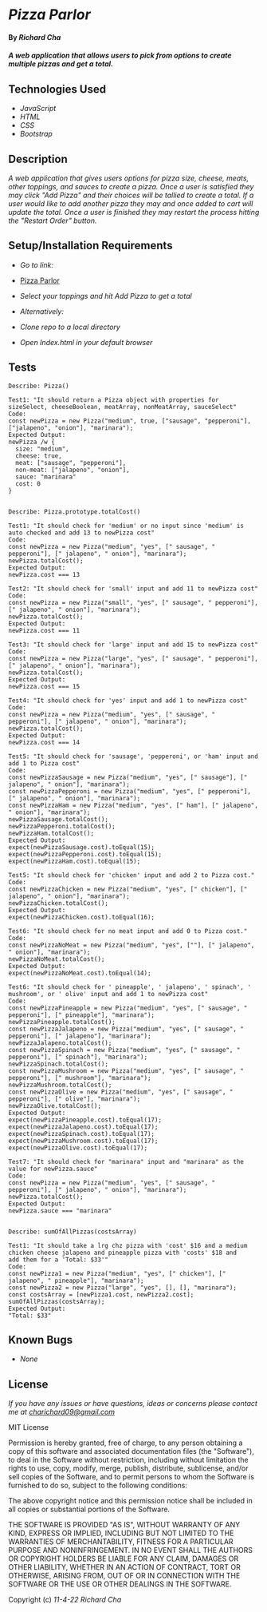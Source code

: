 # _Pizza Parlor_

#### By _**Richard Cha**_

#### _A web application that allows users to pick from options to create multiple pizzas and get a total._

## Technologies Used

* _JavaScript_
* _HTML_
* _CSS_
* _Bootstrap_

## Description

_A web application that gives users options for pizza size, cheese, meats, other toppings, and sauces to create a pizza. Once a user is satisfied they may click "Add Pizza" and their choices will be tallied to create a total. If a user would like to add another pizza they may and once added to cart will update the total. Once a user is finished they may restart the process hitting the "Restart Order" button._

## Setup/Installation Requirements

* _Go to link:_
* [Pizza Parlor](https://charichard09.github.io/pizza-parlor)
* _Select your toppings and hit Add Pizza to get a total_

* _Alternatively:_
* _Clone repo to a local directory_
* _Open Index.html in your default browser_

## Tests

```
Describe: Pizza()

Test1: "It should return a Pizza object with properties for sizeSelect, cheeseBoolean, meatArray, nonMeatArray, sauceSelect"
Code: 
const newPizza = new Pizza("medium", true, ["sausage", "pepperoni"], ["jalapeno", "onion"], "marinara");
Expected Output: 
newPizza /w {
  size: "medium",
  cheese: true,
  meat: ["sausage", "pepperoni"],
  non-meat: ["jalapeno", "onion"],
  sauce: "marinara"
  cost: 0
}

  
Describe: Pizza.prototype.totalCost()

Test1: "It should check for 'medium' or no input since 'medium' is auto checked and add 13 to newPizza cost"
Code: 
const newPizza = new Pizza("medium", "yes", [" sausage", " pepperoni"], [" jalapeno", " onion"], "marinara");
newPizza.totalCost();
Expected Output:
newPizza.cost === 13

Test2: "It should check for 'small' input and add 11 to newPizza cost"
Code: 
const newPizza = new Pizza("small", "yes", [" sausage", " pepperoni"], [" jalapeno", " onion"], "marinara");
newPizza.totalCost();
Expected Output:
newPizza.cost === 11

Test3: "It should check for 'large' input and add 15 to newPizza cost"
Code: 
const newPizza = new Pizza("large", "yes", [" sausage", " pepperoni"], [" jalapeno", " onion"], "marinara");
newPizza.totalCost();
Expected Output:
newPizza.cost === 15

Test4: "It should check for 'yes' input and add 1 to newPizza cost"
Code: 
const newPizza = new Pizza("medium", "yes", [" sausage", " pepperoni"], [" jalapeno", " onion"], "marinara");
newPizza.totalCost();
Expected Output:
newPizza.cost === 14

Test5: "It should check for 'sausage', 'pepperoni', or 'ham' input and add 1 to Pizza cost"
Code: 
const newPizzaSausage = new Pizza("medium", "yes", [" sausage"], [" jalapeno", " onion"], "marinara");
const newPizzaPepperoni = new Pizza("medium", "yes", [" pepperoni"], [" jalapeno", " onion"], "marinara");
const newPizzaHam = new Pizza("medium", "yes", [" ham"], [" jalapeno", " onion"], "marinara");
newPizzaSausage.totalCost();
newPizzaPepperoni.totalCost();
newPizzaHam.totalCost();
Expected Output:
expect(newPizzaSausage.cost).toEqual(15);
expect(newPizzaPepperoni.cost).toEqual(15);
expect(newPizzaHam.cost).toEqual(15);

Test5: "It should check for 'chicken' input and add 2 to Pizza cost."
Code: 
const newPizzaChicken = new Pizza("medium", "yes", [" chicken"], [" jalapeno", " onion"], "marinara");
newPizzaChicken.totalCost();
Expected Output:
expect(newPizzaChicken.cost).toEqual(16);

Test6: "It should check for no meat input and add 0 to Pizza cost."
Code: 
const newPizzaNoMeat = new Pizza("medium", "yes", [""], [" jalapeno", " onion"], "marinara");
newPizzaNoMeat.totalCost();
Expected Output:
expect(newPizzaNoMeat.cost).toEqual(14);

Test6: "It should check for ' pineapple', ' jalapeno', ' spinach', ' mushroom', or ' olive' input and add 1 to newPizza cost"
Code: 
const newPizzaPineapple = new Pizza("medium", "yes", [" sausage", " pepperoni"], [" pineapple"], "marinara");
newPizzaPineapple.totalCost();
const newPizzaJalapeno = new Pizza("medium", "yes", [" sausage", " pepperoni"], [" jalapeno"], "marinara");
newPizzaJalapeno.totalCost();
const newPizzaSpinach = new Pizza("medium", "yes", [" sausage", " pepperoni"], [" spinach"], "marinara");
newPizzaSpinach.totalCost();
const newPizzaMushroom = new Pizza("medium", "yes", [" sausage", " pepperoni"], [" mushroom"], "marinara");
newPizzaMushroom.totalCost();
const newPizzaOlive = new Pizza("medium", "yes", [" sausage", " pepperoni"], [" olive"], "marinara");
newPizzaOlive.totalCost();
Expected Output:
expect(newPizzaPineapple.cost).toEqual(17);
expect(newPizzaJalapeno.cost).toEqual(17);
expect(newPizzaSpinach.cost).toEqual(17);
expect(newPizzaMushroom.cost).toEqual(17);
expect(newPizzaOlive.cost).toEqual(17);

Test7: "It should check for "marinara" input and "marinara" as the value for newPizza.sauce"
Code: 
const newPizza = new Pizza("medium", "yes", [" sausage", " pepperoni"], [" jalapeno", " onion"], "marinara");
newPizza.totalCost();
Expected Output:
newPizza.sauce === "marinara"


Describe: sumOfAllPizzas(costsArray)

Test1: "It should take a lrg chz pizza with 'cost' $16 and a medium chicken cheese jalapeno and pineapple pizza with 'costs' $18 and 
add them for a 'Total: $33'"
Code:
const newPizza1 = new Pizza("medium", "yes", [" chicken"], [" jalapeno", " pineapple"], "marinara");
const newPizza2 = new Pizza("large", "yes", [], [], "marinara");
const costsArray = [newPizza1.cost, newPizza2.cost];
sumOfAllPizzas(costsArray);
Expected Output:
"Total: $33" 

```

## Known Bugs

* _None_

## License

_If you have any issues or have questions, ideas or concerns please contact me at [charichard09@gmail.com](mailto:charichard09@gmail.com)_

MIT License

Permission is hereby granted, free of charge, to any person obtaining a copy
of this software and associated documentation files (the "Software"), to deal
in the Software without restriction, including without limitation the rights
to use, copy, modify, merge, publish, distribute, sublicense, and/or sell
copies of the Software, and to permit persons to whom the Software is
furnished to do so, subject to the following conditions:

The above copyright notice and this permission notice shall be included in all
copies or substantial portions of the Software.

THE SOFTWARE IS PROVIDED "AS IS", WITHOUT WARRANTY OF ANY KIND, EXPRESS OR
IMPLIED, INCLUDING BUT NOT LIMITED TO THE WARRANTIES OF MERCHANTABILITY,
FITNESS FOR A PARTICULAR PURPOSE AND NONINFRINGEMENT. IN NO EVENT SHALL THE
AUTHORS OR COPYRIGHT HOLDERS BE LIABLE FOR ANY CLAIM, DAMAGES OR OTHER
LIABILITY, WHETHER IN AN ACTION OF CONTRACT, TORT OR OTHERWISE, ARISING FROM,
OUT OF OR IN CONNECTION WITH THE SOFTWARE OR THE USE OR OTHER DEALINGS IN THE
SOFTWARE.

Copyright (c) _11-4-22_ _Richard Cha_